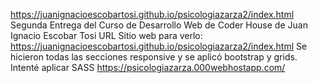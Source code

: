 https://juanignacioescobartosi.github.io/psicologiazarza2/index.html
Segunda Entrega del Curso de Desarrollo Web de Coder House de Juan Ignacio Escobar Tosi
URL Sitio web para verlo: https://juanignacioescobartosi.github.io/psicologiazarza2/index.html
Se hicieron todas las secciones responsive y se aplicó bootstrap y grids.
Intenté aplicar SASS
https://psicologiazarza.000webhostapp.com/
